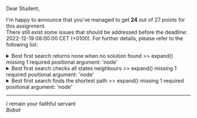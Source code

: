 Dear Student,

I'm happy to announce that you've managed to get **24** out of 27 points for this assignment.\
There still exist some issues that should be addressed before the deadline: 2022-12-19 08:00:00 CET (+0100). For further details, please refer to the following list:

<details><summary>Best first search returns none when no solution found &gt;&gt; expand() missing 1 required positional argument: &#x27;node&#x27;</summary></details>
<details><summary>Best first search checks all states neighbours &gt;&gt; expand() missing 1 required positional argument: &#x27;node&#x27;</summary></details>
<details><summary>Best first search finds the shortest path &gt;&gt; expand() missing 1 required positional argument: &#x27;node&#x27;</summary></details>

-----------
I remain your faithful servant\
_Bobot_